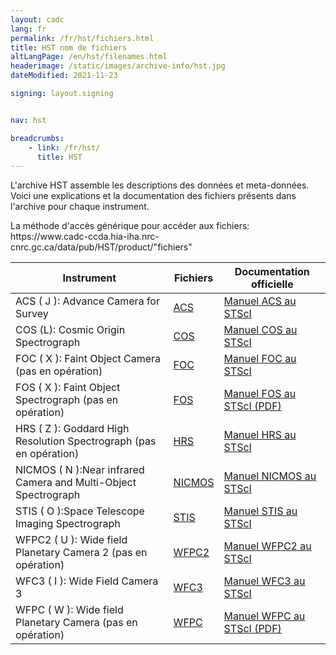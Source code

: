 ```yaml
---
layout: cadc
lang: fr
permalink: /fr/hst/fichiers.html
title: HST nom de fichiers
altLangPage: /en/hst/filenames.html
headerimage: /static/images/archive-info/hst.jpg
dateModified: 2021-11-23

signing: layout.signing


nav: hst

breadcrumbs:
    - link: /fr/hst/
      title: HST
---
```


<p>
L'archive HST assemble les descriptions des donn&eacute;es et meta-donn&eacute;es. Voici une explications et la documentation 
des fichiers pr&eacute;sents dans l'archive pour chaque instrument.
</p>
<p class="color-attention">
La m&eacute;thode d'acc&egrave;s g&eacute;n&eacute;rique pour acc&eacute;der aux fichiers:<br>
https://www.cadc-ccda.hia-iha.nrc-cnrc.gc.ca/data/pub/HST/product/"fichiers"
</p>
<table class="table">
             <thead><tr>
             <th id="a">Instrument</th>
	     <th id="b">Fichiers</th>
             <th id="c">Documentation officielle</th>
             </tr>
             </thead>
             <tbody>
             <tr>
	     <td headers="a">ACS ( J ): Advance Camera for Survey</td>
             <td headers="b"><a href="/fr/hst/acs_fichiers.html" class="ui-link">ACS</a></td>
             <td headers="c"><a rel="external" href="http://www.stsci.edu/hst/acs/documents/handbooks/current/cover.html" class="ui-link">Manuel ACS au STScI</a></td>
             </tr>

<tr>
	     <td headers="a">COS (L): Cosmic Origin Spectrograph</td>
             <td headers="b"><a href="/fr/hst/cos_fichiers.html" class="ui-link">COS</a></td>
             <td headers="c"><a rel="external" href="http://www.stsci.edu/hst/cos/documents/handbooks/current/cos_cover.html" class="ui-link">Manuel COS au STScI</a></td>
             </tr>

<tr>
	     <td headers="a">FOC ( X ): Faint Object Camera (pas en op&eacute;ration)</td>
             <td headers="b"><a href="/fr/hst/foc_fichiers.html" class="ui-link">FOC</a></td>
             <td headers="c"><a rel="external" href="http://www.stsci.edu/hst/foc/documents/handbooks/foc_handbook.html" class="ui-link">Manuel FOC au STScI</a></td>
             </tr>
             <tr>
	     <td headers="a">FOS ( X ): Faint Object Spectrograph (pas en op&eacute;ration)</td>
             <td headers="b"><a href="/fr/hst/fos_fichiers.html" class="ui-link">FOS</a></td>
             <td headers="c"><a rel="external" href="ftp://ftp.stsci.edu/pub/instrument_news/FOS/FOS_IHv60.pdf" class="ui-link">Manuel FOS au STScI (PDF)</a></td>
             </tr>
             <tr>
	     <td headers="a">HRS ( Z ): Goddard High Resolution Spectrograph (pas en op&eacute;ration)</td>
             <td headers="b"><a href="/fr/hst/hrs_fichiers.html" class="ui-link">HRS</a></td>
             <td headers="c"><a rel="external" href="http://www.stsci.edu/hst/ghrs/documents/handbooks/ihb/GHRS_1.html" class="ui-link">Manuel HRS au STScI</a></td>
             </tr>
             <tr>
	     <td headers="a">NICMOS ( N ):Near infrared Camera and Multi-Object Spectrograph</td>
             <td headers="b"><a href="/fr/hst/nicmos_fichiers.html" class="ui-link">NICMOS</a></td>
             <td headers="c"><a rel="external" href="http://www.stsci.edu/hst/nicmos/documents/handbooks/current_NEW/cover.html" class="ui-link">Manuel NICMOS au STScI</a></td>
             </tr>
             <tr>
	     <td headers="a">STIS ( O ):Space Telescope Imaging Spectrograph</td>
             <td headers="b"><a href="/fr/hst/stis_fichiers.html" class="ui-link">STIS</a></td>
             <td headers="c"><a rel="external" href="http://www.stsci.edu/hst/stis/documents/handbooks/currentIHB/cover.html" class="ui-link">Manuel STIS au STScI</a></td>
             </tr>
             <tr>
	     <td headers="a">WFPC2 ( U ): Wide field Planetary Camera 2 (pas en op&eacute;ration)</td>
             <td headers="b"><a href="/fr/hst/wfpc2_fichiers.html" class="ui-link">WFPC2</a></td>
             <td headers="c"><a rel="external" href="http://documents.stsci.edu/hst/wfpc2/documents/handbooks/cycle17/wfpc2_cover.html" class="ui-link">Manuel WFPC2 au STScI</a></td>
             </tr>
             <tr>
	     <td headers="a">WFC3 ( I ): Wide Field Camera 3</td>
             <td headers="b"><a href="/fr/hst/wfc3_fichiers.html" class="ui-link">WFC3</a></td>
             <td headers="c"><a rel="external" href="http://www.stsci.edu/hst/wfc3/documents/handbooks/currentIHB/wfc3_cover.html" class="ui-link">Manuel WFC3 au STScI</a></td>
             </tr>
             <tr>
	     <td headers="a">WFPC ( W ): Wide field Planetary Camera (pas en op&eacute;ration)</td>
             <td headers="b"><a href="/fr/hst/wfpc_fichiers.html" class="ui-link">WFPC</a></td>
             <td headers="c"><a rel="external" href="http://www.stsci.edu/hst/wfpc/documents/HST_WFPC_Instrument_Handbook.pdf" class="ui-link">Manuel WFPC au STScI (PDF)</a></td>
             </tr>
             </tbody></table>
